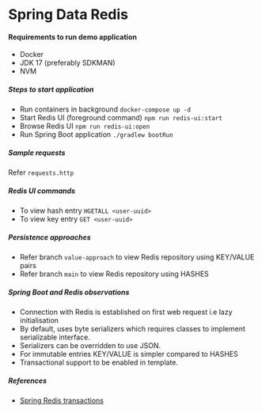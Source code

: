 # Spring Data Redis

#### Requirements to run demo application
* Docker
* JDK 17 (preferably SDKMAN)
* NVM

##### Steps to start application
* Run containers in background `docker-compose up -d`
* Start Redis UI (foreground command) `npm run redis-ui:start`
* Browse Redis UI `npm run redis-ui:open`
* Run Spring Boot application `./gradlew bootRun`

##### Sample requests
Refer `requests.http`

##### Redis UI commands
* To view hash entry `HGETALL <user-uuid>`
* To view key entry `GET <user-uuid>`

##### Persistence approaches
* Refer branch `value-approach` to view Redis repository using KEY/VALUE pairs
* Refer branch `main` to view Redis repository using HASHES

##### Spring Boot and Redis observations
* Connection with Redis is established on first web request i.e lazy initialisation
* By default, uses byte serializers which requires classes to implement serializable interface.
* Serializers can be overridden to use JSON.  
* For immutable entries KEY/VALUE is simpler compared to HASHES
* Transactional support to be enabled in template.


##### References
* [Spring Redis transactions](https://github.com/spring-projects/spring-data-redis/blob/main/src/main/asciidoc/reference/redis-transactions.adoc)
